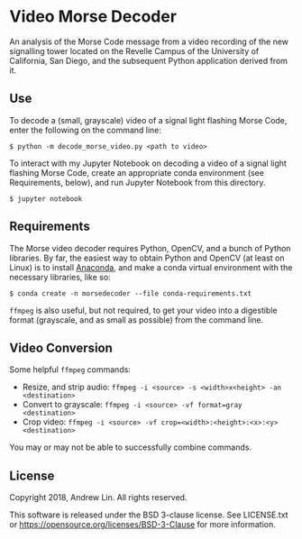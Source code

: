 # Video Morse Decoder

An analysis of the Morse Code message from a video recording of the new 
signalling tower located on the Revelle Campus of the University of California, 
San Diego, and the subsequent Python application derived from it.

## Use

To decode a (small, grayscale) video of a signal light flashing Morse Code,
enter the following on the command line:

```$ python -m decode_morse_video.py <path to video>```

To interact with my Jupyter Notebook on decoding a video of a signal light
flashing Morse Code, create an appropriate conda environment (see Requirements,
below), and run Jupyter Notebook from this directory.

```$ jupyter notebook```

## Requirements

The Morse video decoder requires Python, OpenCV, and a bunch of Python 
libraries. By far, the easiest way to obtain Python and OpenCV (at least
on Linux) is to install [Anaconda](https://anaconda.com), and make a conda 
virtual environment with the necessary libraries, like so:

```$ conda create -n morsedecoder --file conda-requirements.txt```

`ffmpeg` is also useful, but not required, to get your video into a digestible
format (grayscale, and as small as possible) from the command line.

## Video Conversion

Some helpful `ffmpeg` commands:

* Resize, and strip audio:
  `ffmpeg -i <source> -s <width>x<height> -an <destination>`
* Convert to grayscale:
  `ffmpeg -i <source> -vf format=gray <destination>`
* Crop video:
  `ffmpeg -i <source> -vf crop=<width>:<height>:<x>:<y> <destination>`

You may or may not be able to successfully combine commands.

## License

Copyright 2018, Andrew Lin. All rights reserved.

This software is released under the BSD 3-clause license. See LICENSE.txt or 
https://opensource.org/licenses/BSD-3-Clause for more information.
